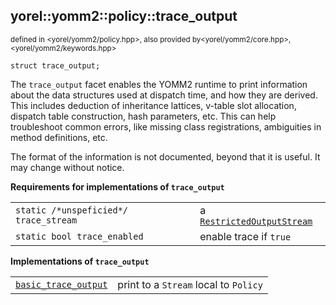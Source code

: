 
## yorel::yomm2::policy::**trace_output**
<sub>defined in <yorel/yomm2/policy.hpp>, also provided by<yorel/yomm2/core.hpp>, <yorel/yomm2/keywords.hpp></sub>

    struct trace_output;

The `trace_output` facet enables the YOMM2 runtime to print information about
the data structures used at dispatch time, and how they are derived. This
includes deduction of inheritance lattices, v-table slot allocation, dispatch
table construction, hash parameters, etc. This can help troubleshoot common
errors, like missing class registrations, ambiguities in method definitions,
etc.

The format of the information is not documented, beyond that it is useful. It
may change without notice.

**Requirements for implementations of `trace_output`**

|                                       |                              |
| ------------------------------------- | ---------------------------- |
| `static /*unspeficied*/ trace_stream` | a [`RestrictedOutputStream`](/yomm2/reference/RestrictedOutputStream.html) |
| `static bool trace_enabled`           | enable trace if `true`       |



**Implementations of `trace_output`**

|                               |                                       |
| ----------------------------- | ------------------------------------- |
| [`basic_trace_output`](/yomm2/reference/policy-basic_trace_output.html) | print to a `Stream` local to `Policy` |
